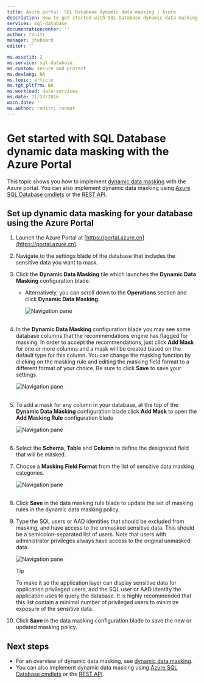 ```yaml
---
title: Azure portal: SQL Database dynamic data masking | Azure
description: How to get started with SQL Database dynamic data masking in the Azure Portal
services: sql-database
documentationcenter: ''
author: ronitr
manager: jhubbard
editor: ''

ms.assetid: 2
ms.service: sql-database
ms.custom: secure and protect
ms.devlang: NA
ms.topic: article
ms.tgt_pltfrm: NA
ms.workload: data-services
ms.date: 11/22/2016
wacn.date: ''
ms.author: ronitr; ronmat
---
```


# Get started with SQL Database dynamic data masking with the Azure Portal

This topic shows you how to implement [dynamic data masking](./sql-database-dynamic-data-masking-get-started.md) with the Azure portal. You can also implement dynamic data masking using [Azure SQL Database cmdlets](https://msdn.microsoft.com/zh-cn/library/azure/mt574084.aspx) or the [REST API](https://msdn.microsoft.com/zh-cn/library/dn505719.aspx).

## Set up dynamic data masking for your database using the Azure Portal
1. Launch the Azure Portal at [https://portal.azure.cn](https://portal.azure.cn).
2. Navigate to the settings blade of the database that includes the sensitive data you want to mask.
3. Click the **Dynamic Data Masking** tile which launches the **Dynamic Data Masking** configuration blade.

   * Alternatively, you can scroll down to the **Operations** section and click **Dynamic Data Masking**.

     ![Navigation pane](./media/sql-database-dynamic-data-masking-get-started/4_ddm_settings_tile.png)<br/><br/>
4. In the **Dynamic Data Masking** configuration blade you may see some database columns that the recommendations engine has flagged for masking. In order to accept the recommendations, just click **Add Mask** for one or more columns and a mask will be created based on the default type for this column. You can change the masking function by clicking on the masking rule and editing the masking field format to a different format of your choice. Be sure to click **Save** to save your settings.

    ![Navigation pane](./media/sql-database-dynamic-data-masking-get-started/5_ddm_recommendations.png)<br/><br/>
5. To add a mask for any column in your database, at the top of the **Dynamic Data Masking** configuration blade click **Add Mask** to open the **Add Masking Rule** configuration blade

    ![Navigation pane](./media/sql-database-dynamic-data-masking-get-started/6_ddm_add_mask.png)<br/><br/>
6. Select the **Schema**, **Table** and **Column** to define the designated field that will be masked.
7. Choose a **Masking Field Format** from the list of sensitive data masking categories.

    ![Navigation pane](./media/sql-database-dynamic-data-masking-get-started/7_ddm_mask_field_format.png)<br/><br/>        
8. Click **Save** in the data masking rule blade to update the set of masking rules in the dynamic data masking policy.
9. Type the SQL users or AAD identities that should be excluded from masking, and have access to the unmasked sensitive data. This should be a semicolon-separated list of users. Note that users with administrator privileges always have access to the original unmasked data.

    ![Navigation pane](./media/sql-database-dynamic-data-masking-get-started/8_ddm_excluded_users.png)

   > [!TIP]
   > To make it so the application layer can display sensitive data for application privileged users, add the SQL user or AAD identity the application uses to query the database. It is highly recommended that this list contain a minimal number of privileged users to minimize exposure of the sensitive data.
   > 
   > 
10. Click **Save** in the data masking configuration blade to save the new or updated masking policy.

## Next steps

* For an overview of dynamic data masking, see [dynamic data masking](./sql-database-dynamic-data-masking-get-started.md).
* You can also implement dynamic data masking using [Azure SQL Database cmdlets](https://msdn.microsoft.com/zh-cn/library/azure/mt574084.aspx) or the [REST API](https://msdn.microsoft.com/zh-cn/library/dn505719.aspx).